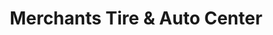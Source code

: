 ---
title: "Merchants Tire & Auto Center"
url: /chesterfield/merchants-tire-and-auto-center/
shop: car repair
---